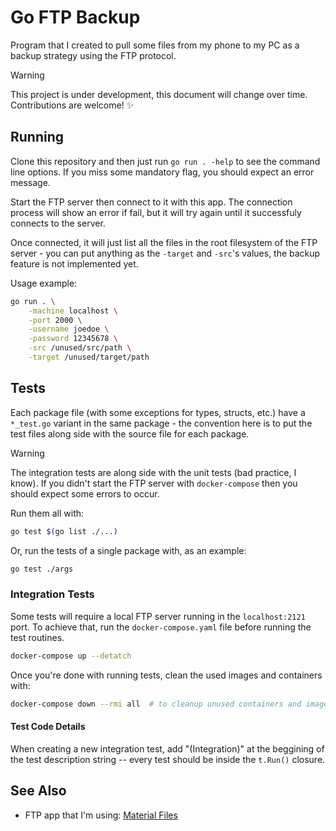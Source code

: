 # Go FTP Backup

Program that I created to pull some files from my phone to my PC as a backup
strategy using the FTP protocol.

> [!WARNING]
> This project is under development, this document will change over time.
> Contributions are welcome! :sparkles:


## Running

Clone this repository and then just run `go run . -help` to see the command
line options. If you miss some mandatory flag, you should expect an error
message.

Start the FTP server then connect to it with this app. The connection process
will show an error if fail, but it will try again until it successfuly
connects to the server.

Once connected, it will just list all the files in the root filesystem of the
FTP server - you can put anything as the `-target` and `-src`'s values, the
backup feature is not implemented yet.

Usage example:

```bash
go run . \
    -machine localhost \
    -port 2000 \
    -username joedoe \
    -password 12345678 \
    -src /unused/src/path \
    -target /unused/target/path
```


## Tests

Each package file (with some exceptions for types, structs, etc.) have a
`*_test.go` variant in the same package - the convention here is to put the
test files along side with the source file for each package.

> [!WARNING]
> The integration tests are along side with the unit tests (bad practice, I
> know). If you didn't start the FTP server with `docker-compose` then you
> should expect some errors to occur.

Run them all with:

```bash
go test $(go list ./...)
```

Or, run the tests of a single package with, as an example:

```bash
go test ./args
```

### Integration Tests

Some tests will require a local FTP server running in the `localhost:2121`
port. To achieve that, run the `docker-compose.yaml` file before running the
test routines.

```bash
docker-compose up --detatch
```

Once you're done with running tests, clean the used images and containers with:

```bash
docker-compose down --rmi all  # to cleanup unused containers and images
```

#### Test Code Details

When creating a new integration test, add "(Integration)" at the beggining of
the test description string -- every test should be inside the `t.Run()`
closure.


## See Also

*   FTP app that I'm using: [Material Files](https://github.com/zhanghai/MaterialFiles)

